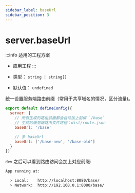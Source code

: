 ```yaml
---
sidebar_label: baseUrl
sidebar_position: 3
---
```


# server.baseUrl

:::info 适用的工程方案
* 应用工程
:::

* 类型： `string | string[]`
* 默认值： `undefined`


统一设置服务端路由前缀（常用于共享域名的情况，区分流量)。

```js title="modern.config.js"
export default defineConfig({
  server: {
    // 所有生成的路由前面都会自动加上前缀 `/base`
    // 生成的服务端路由文件路径：dist/route.json
    baseUrl: '/base'

    // 多 baseUrl
    baseUrl: ['/base-new', '/base-old']
  }
})
```

`dev` 之后可以看到路由访问会加上对应前缀:

```bash
App running at:

  > Local:    http://localhost:8080/base/
  > Network:  http://192.168.0.1:8080/base/
```
